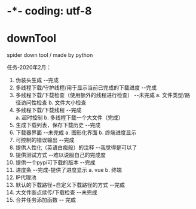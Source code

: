 # -*- coding: utf-8
# downTool
spider down tool / made by python

任务-2020年2月：
1. 伪装头生成					                 --完成
2. 多线程下载/守护线程/用于显示当前已完成的下载进度	--完成
3. 多线程下载/下载检查（使用额外的线程进行检查）	--未完成
	a. 文件类型/路径访问性检查
	b. 文件大小检查   		                    
4. 多线程下载/下载线程							  --完成			           
	a. 超时控制
	b. 多线程下载一个大文件（完成）
5. 生成下载列表，保存下载历史					  --完成		
6. 下载器界面                                    --未完成
	a. 图形化界面
	b. 终端进度显示					
7. 可控制的错误输出							       --完成
8. 提供人性化（英语白痴般）的注释	                --我觉得是可以了
9. 提供测试方式									  --难以说服自己的完成度
10. 提供一个pypi可下载的版本					   --完成
11. 进度条										 --完成-提供了进度显示
	a. vue
	b. 终端
12. IP代理池
13. 默认的下载路径+自定义下载路径的方式				--完成
14. 大文件断点续传/下载检查						   --未完成				
15. 合并任务添加函数								-- 完成
